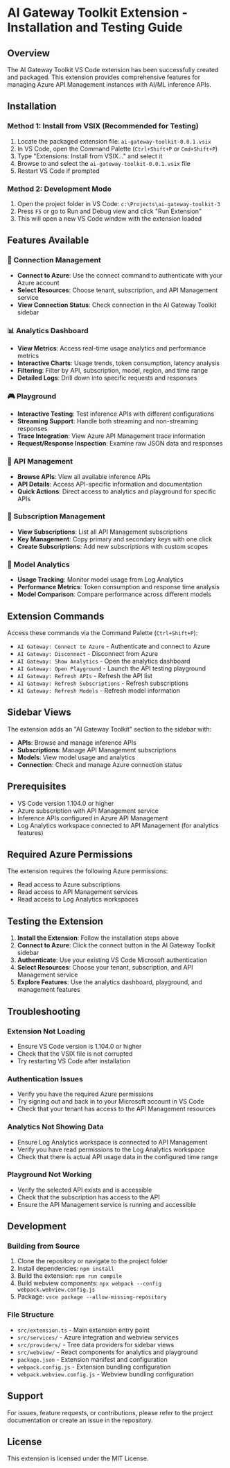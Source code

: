 # AI Gateway Toolkit Extension - Installation and Testing Guide

## Overview

The AI Gateway Toolkit VS Code extension has been successfully created and packaged. This extension provides comprehensive features for managing Azure API Management instances with AI/ML inference APIs.

## Installation

### Method 1: Install from VSIX (Recommended for Testing)

1. Locate the packaged extension file: `ai-gateway-toolkit-0.0.1.vsix`
2. In VS Code, open the Command Palette (`Ctrl+Shift+P` or `Cmd+Shift+P`)
3. Type "Extensions: Install from VSIX..." and select it
4. Browse to and select the `ai-gateway-toolkit-0.0.1.vsix` file
5. Restart VS Code if prompted

### Method 2: Development Mode

1. Open the project folder in VS Code: `c:\Projects\ai-gateway-toolkit-3`
2. Press `F5` or go to Run and Debug view and click "Run Extension"
3. This will open a new VS Code window with the extension loaded

## Features Available

### 🔗 Connection Management
- **Connect to Azure**: Use the connect command to authenticate with your Azure account
- **Select Resources**: Choose tenant, subscription, and API Management service
- **View Connection Status**: Check connection in the AI Gateway Toolkit sidebar

### 📊 Analytics Dashboard
- **View Metrics**: Access real-time usage analytics and performance metrics  
- **Interactive Charts**: Usage trends, token consumption, latency analysis
- **Filtering**: Filter by API, subscription, model, region, and time range
- **Detailed Logs**: Drill down into specific requests and responses

### 🎮 Playground
- **Interactive Testing**: Test inference APIs with different configurations
- **Streaming Support**: Handle both streaming and non-streaming responses
- **Trace Integration**: View Azure API Management trace information
- **Request/Response Inspection**: Examine raw JSON data and responses

### 🔧 API Management
- **Browse APIs**: View all available inference APIs
- **API Details**: Access API-specific information and documentation
- **Quick Actions**: Direct access to analytics and playground for specific APIs

### 🔑 Subscription Management
- **View Subscriptions**: List all API Management subscriptions
- **Key Management**: Copy primary and secondary keys with one click
- **Create Subscriptions**: Add new subscriptions with custom scopes

### 🧠 Model Analytics
- **Usage Tracking**: Monitor model usage from Log Analytics
- **Performance Metrics**: Token consumption and response time analysis
- **Model Comparison**: Compare performance across different models

## Extension Commands

Access these commands via the Command Palette (`Ctrl+Shift+P`):

- `AI Gateway: Connect to Azure` - Authenticate and connect to Azure
- `AI Gateway: Disconnect` - Disconnect from Azure
- `AI Gateway: Show Analytics` - Open the analytics dashboard
- `AI Gateway: Open Playground` - Launch the API testing playground
- `AI Gateway: Refresh APIs` - Refresh the API list
- `AI Gateway: Refresh Subscriptions` - Refresh subscriptions
- `AI Gateway: Refresh Models` - Refresh model information

## Sidebar Views

The extension adds an "AI Gateway Toolkit" section to the sidebar with:

- **APIs**: Browse and manage inference APIs
- **Subscriptions**: Manage API Management subscriptions  
- **Models**: View model usage and analytics
- **Connection**: Check and manage Azure connection status

## Prerequisites

- VS Code version 1.104.0 or higher
- Azure subscription with API Management service
- Inference APIs configured in Azure API Management
- Log Analytics workspace connected to API Management (for analytics features)

## Required Azure Permissions

The extension requires the following Azure permissions:
- Read access to Azure subscriptions
- Read access to API Management services  
- Read access to Log Analytics workspaces

## Testing the Extension

1. **Install the Extension**: Follow the installation steps above
2. **Connect to Azure**: Click the connect button in the AI Gateway Toolkit sidebar
3. **Authenticate**: Use your existing VS Code Microsoft authentication
4. **Select Resources**: Choose your tenant, subscription, and API Management service
5. **Explore Features**: Use the analytics dashboard, playground, and management features

## Troubleshooting

### Extension Not Loading
- Ensure VS Code version is 1.104.0 or higher
- Check that the VSIX file is not corrupted
- Try restarting VS Code after installation

### Authentication Issues
- Verify you have the required Azure permissions
- Try signing out and back in to your Microsoft account in VS Code
- Check that your tenant has access to the API Management resources

### Analytics Not Showing Data
- Ensure Log Analytics workspace is connected to API Management
- Verify you have read permissions to the Log Analytics workspace
- Check that there is actual API usage data in the configured time range

### Playground Not Working
- Verify the selected API exists and is accessible
- Check that the subscription has access to the API
- Ensure the API Management service is running and accessible

## Development

### Building from Source

1. Clone the repository or navigate to the project folder
2. Install dependencies: `npm install`
3. Build the extension: `npm run compile`
4. Build webview components: `npx webpack --config webpack.webview.config.js`
5. Package: `vsce package --allow-missing-repository`

### File Structure

- `src/extension.ts` - Main extension entry point
- `src/services/` - Azure integration and webview services
- `src/providers/` - Tree data providers for sidebar views
- `src/webview/` - React components for analytics and playground
- `package.json` - Extension manifest and configuration
- `webpack.config.js` - Extension bundling configuration
- `webpack.webview.config.js` - Webview bundling configuration

## Support

For issues, feature requests, or contributions, please refer to the project documentation or create an issue in the repository.

## License

This extension is licensed under the MIT License.